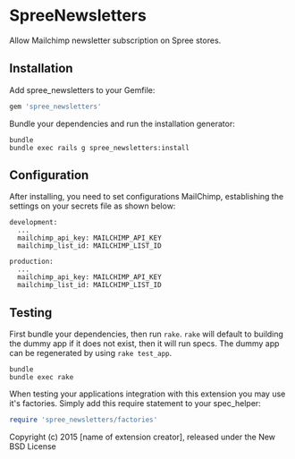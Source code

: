 SpreeNewsletters
================

Allow Mailchimp newsletter subscription on Spree stores.

Installation
------------

Add spree_newsletters to your Gemfile:

```ruby
gem 'spree_newsletters'
```

Bundle your dependencies and run the installation generator:

```shell
bundle
bundle exec rails g spree_newsletters:install
```

Configuration
-------------

After installing, you need to set configurations MailChimp, establishing the settings on your secrets file as shown below:

```
development:
  ...
  mailchimp_api_key: MAILCHIMP_API_KEY
  mailchimp_list_id: MAILCHIMP_LIST_ID

production:
  ...
  mailchimp_api_key: MAILCHIMP_API_KEY
  mailchimp_list_id: MAILCHIMP_LIST_ID

```


Testing
-------

First bundle your dependencies, then run `rake`. `rake` will default to building the dummy app if it does not exist, then it will run specs. The dummy app can be regenerated by using `rake test_app`.

```shell
bundle
bundle exec rake
```

When testing your applications integration with this extension you may use it's factories.
Simply add this require statement to your spec_helper:

```ruby
require 'spree_newsletters/factories'
```

Copyright (c) 2015 [name of extension creator], released under the New BSD License
